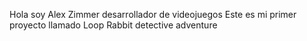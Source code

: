 Hola soy Alex Zimmer desarrollador de videojuegos
Este es mi primer proyecto llamado 
Loop Rabbit detective adventure
